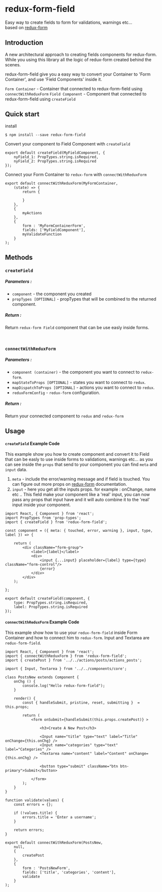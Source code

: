 # redux-form-field
Easy way to create fields to form for validations, warnings etc...<br>
based on <a href="http://redux-form.com/6.6.3/" target="_blank">redux-form</a>

## Introduction
A new architectural approach to creating fields components for redux-form.
While you using this library all the logic of redux-form created behind the scenes.

redux-form-field give you a easy way to convert your Container to 'Form Container',
and use 'Field Components' inside it.

`Form Container` - Container that connected to redux-form-field using `connectWithReduxForm`
`Field Component` - Component that connected to redux-form-field using `createField`

## Quick start

install
```
$ npm install --save redux-form-field
```
Convert your component to Field Component with `createField`
```JSX
export default createField(MyFieldComponent, {
    nyField_1: PropTypes.string.isRequired,
    nyField_2: PropTypes.string.isRequired
});
```
Connect your Form Container to `redux-form` with `connectWithReduxForm`
```JSX
export default connectWithReduxForm(MyFormContainer,
    (state) => {
        return {

        }
    },
    {
        myActions
    },
    {
        form : 'MyFormContainerForm',
        fields: ['MyFieldComponent'],
        myValidateFunction
    }
);
```

## Methods

### `createField`
##### Parameters :
* `component` - the component you created
* `propTypes [OPTIONAL]` - propTypes that will be combined to the returned component.

##### Return :
Return `redux-form Field` component that can be use easly inside forms.

<br/>

### `connectWithReduxForm`
##### Parameters :
* `component (container)` - the component you want to connect to `redux-form`.
* `mapStateToProps [OPTIONAL]` - states you want to connect to `redux`.
* `mapDispatchToProps [OPTIONAL]` - actions you want to connect to `redux`.
* `reduxFormConfig` - `redux-form` configuration.

##### Return :
Return your connected component to `redux` and `redux-form`


## Usage

#### `createField` Example Code
This example show you how to create component and convert it to Field that can be easly to use inside forms to validations, warnings etc...
as you can see inside the `props` that send to your component you can find `meta` and `input` data.

1) `meta` - include the error/warning message and if field is touched. You can figure out more props on 
<a href="http://redux-form.com/6.6.3/" target="_blank">redux-form</a> documentation.
2) `input` - here you get all the inputs props. for example : onChange, name etc ..
  This field make your component like a 'real' input, you can now pass any props that input have and it will auto combine it to the 'real' input inside your component.

```JSX
import React, { Component } from 'react';
import PropTypes from 'prop-types';
import { createField } from 'redux-form-field';

const component = ({ meta: { touched, error, warning }, input, type, label }) => {

    return (
        <div className="form-group">
            <label>{label}</label>
            <div>
                <input {...input} placeholder={label} type={type} className="form-control"/>
                {error}
            </div>
        </div>
    );

};

export default createField(component, {
    type: PropTypes.string.isRequired,
    label: PropTypes.string.isRequired
});
```

#### `connectWithReduxForm` Example Code
This example show how to use your `redux-form-field` inside Form Container
and how to connect him to `redux-form`.
Input and Textarea are `redux-form-field`.

```JSX
import React, { Component } from 'react';
import { connectWithReduxForm } from 'redux-form-field';
import { createPost } from '../../actions/posts/actions_posts';

import { Input, Textarea } from '../../components/core';

class PostsNew extends Component {
    onChg () {
        console.log("Hello redux-form-field");
    }

    render() {
        const { handleSubmit, pristine, reset, submitting }  = this.props;

        return (
            <form onSubmit={handleSubmit(this.props.createPost)} >

                <h3>Create A New Post</h3>

                <Input name="title" type="text" label="Title" onChange={this.onChg} />
                <Input name="categories" type="text" label="Categories" />
                <Textarea name="content" label="Content" onChange={this.onChg} />

                <button type="submit" className="btn btn-primary">Submit</button>

            </form>
        );
    }
}

function validate(values) {
    const errors = {};

    if (!values.title) {
        errors.title = 'Enter a username';
    }

    return errors;
}

export default connectWithReduxForm(PostsNew,
    null,
    {
        createPost
    },
    {
        form : 'PostsNewForm',
        fields: ['title', 'categories', 'content'],
        validate
    }
);
```
